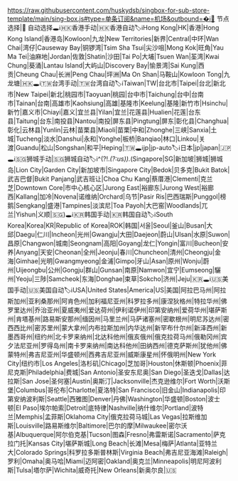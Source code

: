 https://raw.githubusercontent.com/huskydsb/singbox-for-sub-store-template/main/sing-box.js#type=单条订阅&name=机场&outbound=�ℹ️🚀 节点选择|🎈 自动选择🕳ℹ️🇭🇰香港手动|🇭🇰香港自动🏷ℹ️Hong Kong|HK|香港|Hong Kong Island|香港岛|Kowloon|九龙|New Territories|新界|Central|中环|Wan Chai|湾仔|Causeway Bay|铜锣湾|Tsim Sha Tsui|尖沙咀|Mong Kok|旺角|Yau Ma Tei|油麻地|Jordan|佐敦|Shatin|沙田|Tai Po|大埔|Tsuen Wan|荃湾|Kwai Chung|葵涌|Lantau Island|大屿山|Discovery Bay|愉景湾|Sai Kung|西贡|Cheung Chau|长洲|Peng Chau|坪洲|Ma On Shan|马鞍山|Kowloon Tong|九龙塘|🇭🇰🕳ℹ️🇹🇼台湾手动|🇹🇼台湾自动🏷ℹ️Taiwan|TW|台北市|Taipei|台北|新北市|New Taipei|新北|桃园市|Taoyuan|桃园|台中市|Taichung|台中|台南市|Tainan|台南|高雄市|Kaohsiung|高雄|基隆市|Keelung|基隆|新竹市|Hsinchu|新竹|嘉义市|Chiayi|嘉义|宜兰县|Yilan|宜兰|花莲县|Hualien|花莲|台东县|Taitung|台东|南投县|Nantou|南投|屏东县|Pingtung|屏东|彰化县|Changhua|彰化|云林县|Yunlin|云林|苗栗县|Miaoli|苗栗|中和|Zhonghe|三峡|Sanxia|土城|Tucheng|淡水|Danshui|永和|Yonghe|板桥|Banqiao|林口|Linkou|关渡|Guandu|松山|Songshan|和平|Heping|🇹🇼🕳ℹ️jp|jp-auto🏷ℹ️日本|jp|japan|🇯🇵🕳ℹ️🇸🇬狮城手动|🇸🇬狮城自动🏷ℹ️^(?!.*(?:us)).*(Singapore|SG|新加坡|狮城|狮城岛|Lion City|Garden City|新加坡市|Singapore City|Bedok|贝多克|Bukit Batok|武吉巴督|Bukit Panjang|武吉班让|Choa Chu Kang|蔡厝港|Clementi|克兰芝|Downtown Core|市中心核心区|Jurong East|裕廊东|Jurong West|裕廊西|Kallang|加冷|Novena|诺维纳|Orchard|乌节|Pasir Ris|巴西瑞斯|Punggol|榜鹅|Sengkang|盛港|Tampines|淡滨尼|Toa Payoh|大巴窑|Woodlands|兀兰|Yishun|义顺|🇸🇬)🕳ℹ️🇰🇷韩国手动|🇰🇷韩国自动🏷ℹ️South Korea|Korea|KR|Republic of Korea|ROK|韩国|서울|Seoul|釜山|Busan|大邱|Daegu|仁川|Incheon|光州|Gwangju|大田|Daejeon|蔚山|Ulsan|水原|Suwon|昌原|Changwon|城南|Seongnam|高阳|Goyang|龙仁|Yongin|富川|Bucheon|安养|Anyang|天安|Cheonan|全州|Jeonju|春川|Chuncheon|清州|Cheongju|金海|Gimhae|光明|Gwangmyeong|金浦|Gimpo|牙山|Asan|原州|Wonju|蔚州|Uijeongbu|公州|Gongju|群山|Gunsan|南原|Namwon|宜宁|Eumseong|驪州|Yeoju|三陟|Samcheok|东海|Donghae|束草|Sokcho|济州|Jeju|🇰🇷🕳ℹ️🇺🇸美国手动|🇺🇸美国自动🏷ℹ️USA|United States|America|US|美国|阿拉巴马州|阿拉斯加州|亚利桑那州|阿肯色州|加利福尼亚州|科罗拉多州|康涅狄格州|特拉华州|佛罗里达州|乔治亚州|夏威夷州|爱达荷州|伊利诺伊州|印第安纳州|爱荷华州|堪萨斯州|肯塔基州|路易斯安那州|缅因州|马里兰州|马萨诸塞州|密歇根州|明尼苏达州|密西西比州|密苏里州|蒙大拿州|内布拉斯加州|内华达州|新罕布什尔州|新泽西州|新墨西哥州|纽约州|北卡罗来纳州|北达科他州|俄亥俄州|俄克拉荷马州|俄勒冈州|宾夕法尼亚州|罗得岛州|南卡罗来纳州|南达科他州|田纳西州|德克萨斯州|犹他州|佛蒙特州|弗吉尼亚州|华盛顿州|西弗吉尼亚州|威斯康星州|怀俄明州|New York City|纽约市|Los Angeles|洛杉矶|Chicago|芝加哥|Houston|休斯顿|Phoenix|菲尼克斯|Philadelphia|费城|San Antonio|圣安东尼奥|San Diego|圣迭戈|Dallas|达拉斯|San Jose|圣何塞|Austin|奥斯汀|Jacksonville|杰克逊维尔|Fort Worth|沃斯堡|Columbus|哥伦布|Charlotte|夏洛特|San Francisco|旧金山|Indianapolis|印第安纳波利斯|Seattle|西雅图|Denver|丹佛|Washington|华盛顿|Boston|波士顿|El Paso|埃尔帕索|Detroit|底特律|Nashville|纳什维尔|Portland|波特兰|Memphis|孟菲斯|Oklahoma City|俄克拉荷马城|Las Vegas|拉斯维加斯|Louisville|路易斯维尔|Baltimore|巴尔的摩|Milwaukee|密尔沃基|Albuquerque|阿尔伯克基|Tucson|图森|Fresno|弗雷斯诺|Sacramento|萨克拉门托|Kansas City|堪萨斯城|Long Beach|长滩|Mesa|梅萨|Atlanta|亚特兰大|Colorado Springs|科罗拉多斯普林斯|Virginia Beach|弗吉尼亚海滩|Raleigh|罗利|Omaha|奥马哈|Miami|迈阿密|Oakland|奥克兰|Minneapolis|明尼阿波利斯|Tulsa|塔尔萨|Wichita|威奇托|New Orleans|新奥尔良|🇺🇸
